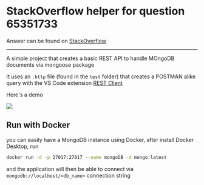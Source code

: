 # StackOverflow helper for question 65351733

Answer can be found on [StackOverflow](https://stackoverflow.com/q/65351733/28004)

***

A simple project that creates a basic REST API to handle MOngoDB documents via mongoose package

It uses an `.http` file (found in the `test` folder) that creates a POSTMAN alike query with the VS Code extension [REST Client](https://marketplace.visualstudio.com/items?itemName=humao.rest-client)

Here's a demo

![](https://i.imgur.com/UxLhy1z.gif)

## Run with Docker

you can easily have a MongoDB instance using Docker, after install Docker Desktop, run

```bash
docker run -d -p 27017:27017 --name mongoDB -d mongo:latest
```

and the application will then be able to connect via `mongodb://localhost/<db_name>` connection string